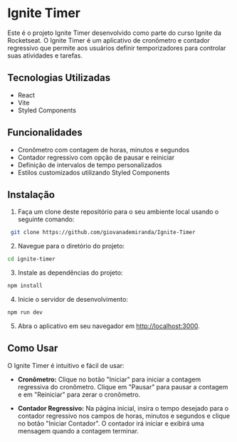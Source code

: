 # Ignite Timer 

Este é o projeto Ignite Timer desenvolvido como parte do curso Ignite da Rocketseat. O Ignite Timer é um aplicativo de cronômetro e contador regressivo que permite aos usuários definir temporizadores para controlar suas atividades e tarefas.

## Tecnologias Utilizadas

- React
- Vite
- Styled Components

## Funcionalidades

- Cronômetro com contagem de horas, minutos e segundos
- Contador regressivo com opção de pausar e reiniciar
- Definição de intervalos de tempo personalizados
- Estilos customizados utilizando Styled Components

## Instalação

1. Faça um clone deste repositório para o seu ambiente local usando o seguinte comando:

 ``` bash
  git clone https://github.com/giovanademiranda/Ignite-Timer
 ```
2. Navegue para o diretório do projeto:

 ``` bash
cd ignite-timer
```
3. Instale as dependências do projeto:

 ``` bash
npm install
```

4. Inicie o servidor de desenvolvimento:

 ``` bash
npm run dev
```


5. Abra o aplicativo em seu navegador em [http://localhost:3000](http://localhost:3000).

## Como Usar

O Ignite Timer é intuitivo e fácil de usar:

- **Cronômetro:** Clique no botão "Iniciar" para iniciar a contagem regressiva do cronômetro. Clique em "Pausar" para pausar a contagem e em "Reiniciar" para zerar o cronômetro.

- **Contador Regressivo:** Na página inicial, insira o tempo desejado para o contador regressivo nos campos de horas, minutos e segundos e clique no botão "Iniciar Contador". O contador irá iniciar e exibirá uma mensagem quando a contagem terminar.
